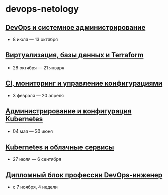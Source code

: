 devops-netology
===============

## [DevOps и системное администрирование](./01-sysadm-homeworks/02-git-01-vcs_to_04-script-03-yaml.md)

* 8 июля — 13 октября

## [Виртуализация, базы данных и Terraform](./02-virt-homeworks/README.md)

* 28 октября — 21 января

## [CI, мониторинг и управление конфигурациями](./03-mnt-homeworks/README.md)

* 3 февраля — 20 апреля

## [Администрирование и конфигурация Kubernetes ](./04-devkub-homeworks/README.md)

* 04 мая — 30 июня

## [Kubernetes и облачные сервисы](./05-clokub-homeworks/README.md)

* 27 июля — 6 сентября

## [Дипломный блок профессии DevOps-инженер](./06-devops-diplom-yandexcloud/README.md)

* с 7 ноября, 4 недели 